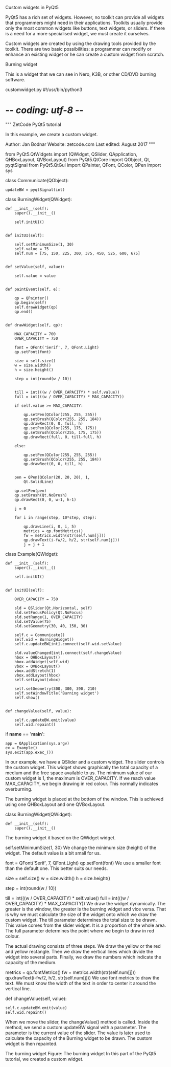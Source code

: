 Custom widgets in PyQt5

PyQt5 has a rich set of widgets. However, no toolkit can provide all widgets that programmers might need in their applications. Toolkits usually provide only the most common widgets like buttons, text widgets, or sliders. If there is a need for a more specialised widget, we must create it ourselves.

Custom widgets are created by using the drawing tools provided by the toolkit. There are two basic possibilities: a programmer can modify or enhance an existing widget or he can create a custom widget from scratch.

Burning widget

This is a widget that we can see in Nero, K3B, or other CD/DVD burning software.

customwidget.py
#!/usr/bin/python3
# -*- coding: utf-8 -*-

"""
ZetCode PyQt5 tutorial 

In this example, we create a custom widget.

Author: Jan Bodnar
Website: zetcode.com 
Last edited: August 2017
"""

from PyQt5.QtWidgets import (QWidget, QSlider, QApplication, 
    QHBoxLayout, QVBoxLayout)
from PyQt5.QtCore import QObject, Qt, pyqtSignal
from PyQt5.QtGui import QPainter, QFont, QColor, QPen
import sys

class Communicate(QObject):
    
    updateBW = pyqtSignal(int)


class BurningWidget(QWidget):
  
    def __init__(self):      
        super().__init__()
        
        self.initUI()
        
        
    def initUI(self):
        
        self.setMinimumSize(1, 30)
        self.value = 75
        self.num = [75, 150, 225, 300, 375, 450, 525, 600, 675]


    def setValue(self, value):

        self.value = value


    def paintEvent(self, e):
      
        qp = QPainter()
        qp.begin(self)
        self.drawWidget(qp)
        qp.end()
      
      
    def drawWidget(self, qp):
        
        MAX_CAPACITY = 700
        OVER_CAPACITY = 750
      
        font = QFont('Serif', 7, QFont.Light)
        qp.setFont(font)

        size = self.size()
        w = size.width()
        h = size.height()

        step = int(round(w / 10))


        till = int(((w / OVER_CAPACITY) * self.value))
        full = int(((w / OVER_CAPACITY) * MAX_CAPACITY))

        if self.value >= MAX_CAPACITY:
            
            qp.setPen(QColor(255, 255, 255))
            qp.setBrush(QColor(255, 255, 184))
            qp.drawRect(0, 0, full, h)
            qp.setPen(QColor(255, 175, 175))
            qp.setBrush(QColor(255, 175, 175))
            qp.drawRect(full, 0, till-full, h)
            
        else:
            
            qp.setPen(QColor(255, 255, 255))
            qp.setBrush(QColor(255, 255, 184))
            qp.drawRect(0, 0, till, h)


        pen = QPen(QColor(20, 20, 20), 1, 
            Qt.SolidLine)
            
        qp.setPen(pen)
        qp.setBrush(Qt.NoBrush)
        qp.drawRect(0, 0, w-1, h-1)

        j = 0

        for i in range(step, 10*step, step):
          
            qp.drawLine(i, 0, i, 5)
            metrics = qp.fontMetrics()
            fw = metrics.width(str(self.num[j]))
            qp.drawText(i-fw/2, h/2, str(self.num[j]))
            j = j + 1
            

class Example(QWidget):
    
    def __init__(self):
        super().__init__()
        
        self.initUI()
        
        
    def initUI(self):      
        
        OVER_CAPACITY = 750

        sld = QSlider(Qt.Horizontal, self)
        sld.setFocusPolicy(Qt.NoFocus)
        sld.setRange(1, OVER_CAPACITY)
        sld.setValue(75)
        sld.setGeometry(30, 40, 150, 30)

        self.c = Communicate()        
        self.wid = BurningWidget()
        self.c.updateBW[int].connect(self.wid.setValue)

        sld.valueChanged[int].connect(self.changeValue)
        hbox = QHBoxLayout()
        hbox.addWidget(self.wid)
        vbox = QVBoxLayout()
        vbox.addStretch(1)
        vbox.addLayout(hbox)
        self.setLayout(vbox)
        
        self.setGeometry(300, 300, 390, 210)
        self.setWindowTitle('Burning widget')
        self.show()
        
        
    def changeValue(self, value):
             
        self.c.updateBW.emit(value)        
        self.wid.repaint()
        
        
if __name__ == '__main__':
    
    app = QApplication(sys.argv)
    ex = Example()
    sys.exit(app.exec_())
In our example, we have a QSlider and a custom widget. The slider controls the custom widget. This widget shows graphically the total capacity of a medium and the free space available to us. The minimum value of our custom widget is 1, the maximum is OVER_CAPACITY. If we reach value MAX_CAPACITY, we begin drawing in red colour. This normally indicates overburning.

The burning widget is placed at the bottom of the window. This is achieved using one QHBoxLayout and one QVBoxLayout.

class BurningWidget(QWidget):
  
    def __init__(self):      
        super().__init__()        
The burning widget it based on the QWidget widget.

self.setMinimumSize(1, 30)
We change the minimum size (height) of the widget. The default value is a bit small for us.

font = QFont('Serif', 7, QFont.Light)
qp.setFont(font)
We use a smaller font than the default one. This better suits our needs.

size = self.size()
w = size.width()
h = size.height()

step = int(round(w / 10))


till = int(((w / OVER_CAPACITY) * self.value))
full = int(((w / OVER_CAPACITY) * MAX_CAPACITY))
We draw the widget dynamically. The greater is the window, the greater is the burning widget and vice versa. That is why we must calculate the size of the widget onto which we draw the custom widget. The till parameter determines the total size to be drawn. This value comes from the slider widget. It is a proportion of the whole area. The full parameter determines the point where we begin to draw in red colour.

The actual drawing consists of three steps. We draw the yellow or the red and yellow rectangle. Then we draw the vertical lines which divide the widget into several parts. Finally, we draw the numbers which indicate the capacity of the medium.

metrics = qp.fontMetrics()
fw = metrics.width(str(self.num[j]))
qp.drawText(i-fw/2, h/2, str(self.num[j]))
We use font metrics to draw the text. We must know the width of the text in order to center it around the vertical line.

def changeValue(self, value):
          
    self.c.updateBW.emit(value)        
    self.wid.repaint()
When we move the slider, the changeValue() method is called. Inside the method, we send a custom updateBW signal with a parameter. The parameter is the current value of the slider. The value is later used to calculate the capacity of the Burning widget to be drawn. The custom widget is then repainted.

The burning widget
Figure: The burning widget
In this part of the PyQt5 tutorial, we created a custom widget.